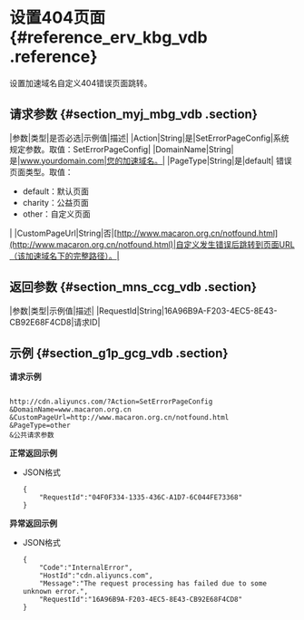 # 设置404页面 {#reference_erv_kbg_vdb .reference}

设置加速域名自定义404错误页面跳转。

## 请求参数 {#section_myj_mbg_vdb .section}

|参数|类型|是否必选|示例值|描述|
|Action|String|是|SetErrorPageConfig|系统规定参数。取值：SetErrorPageConfig|
|DomainName|String|是|www.yourdomain.com|您的加速域名。|
|PageType|String|是|default| 错误页面类型。取值：

 -   default：默认页面
-   charity：公益页面
-   other：自定义页面

 |
|CustomPageUrl|String|否|[http://www.macaron.org.cn/notfound.html](http://www.macaron.org.cn/notfound.html)|自定义发生错误后跳转到页面URL（该加速域名下的完整路径）。|

## 返回参数 {#section_mns_ccg_vdb .section}

|参数|类型|示例值|描述|
|RequestId|String|16A96B9A-F203-4EC5-8E43-CB92E68F4CD8|请求ID|

## 示例 {#section_g1p_gcg_vdb .section}

**请求示例**

```

http://cdn.aliyuncs.com/?Action=SetErrorPageConfig
&DomainName=www.macaron.org.cn
&CustomPageUrl=http://www.macaron.org.cn/notfound.html
&PageType=other
&公共请求参数
```

**正常返回示例**

-   JSON格式

    ```
    {
        "RequestId":"04F0F334-1335-436C-A1D7-6C044FE73368"
    }
    ```


**异常返回示例**

-   JSON格式

    ```
    {
        "Code":"InternalError",
        "HostId":"cdn.aliyuncs.com",
        "Message":"The request processing has failed due to some unknown error.",
        "RequestId":"16A96B9A-F203-4EC5-8E43-CB92E68F4CD8"
    }
    ```


